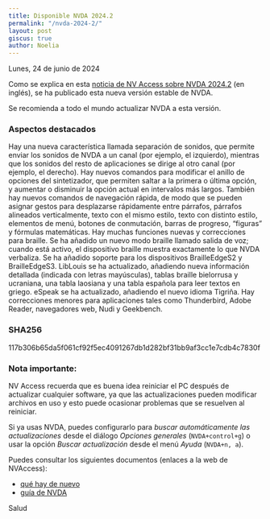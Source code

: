 ```yaml
---
title: Disponible NVDA 2024.2
permalink: "/nvda-2024-2/"
layout: post
giscus: true
author: Noelia
---
```


<footer>Lunes, 24 de junio de 2024</footer>

Como se explica en esta [noticia de NV Access sobre NVDA 2024.2](https://www.nvaccess.org/post/nvda-2024-2) (en inglés), se ha publicado esta nueva versión estable de NVDA.

Se recomienda a todo el mundo actualizar NVDA a esta versión.

### Aspectos destacados

Hay una nueva característica llamada separación de sonidos, que permite enviar los sonidos de NVDA a un canal (por ejemplo, el izquierdo), mientras que los sonidos del resto de aplicaciones se dirige al otro canal (por ejemplo, el derecho).
Hay nuevos comandos para modificar el anillo de opciones del sintetizador, que permiten saltar a la primera o última opción, y aumentar o disminuir la opción actual en intervalos más largos.
También hay nuevos comandos de navegación rápida, de modo que se pueden asignar gestos para desplazarse rápidamente entre párrafos, párrafos alineados verticalmente, texto con el mismo estilo, texto con distinto estilo, elementos de menú, botones de conmutación, barras de progreso, “figuras” y fórmulas matemáticas.
Hay muchas funciones nuevas y correcciones para braille. Se ha añadido un nuevo modo braille llamado salida de voz; cuando está activo, el dispositivo braille muestra exactamente lo que NVDA verbaliza. Se ha añadido soporte para los dispositivos BrailleEdgeS2 y BrailleEdgeS3. LibLouis se ha actualizado, añadiendo nueva información detallada (indicada con letras mayúsculas), tablas braille bielorrusa y ucraniana, una tabla laosiana y una tabla española para leer textos en griego.
eSpeak se ha actualizado, añadiendo el nuevo idioma Tigriña.
Hay correcciones menores para aplicaciones tales como Thunderbird, Adobe Reader, navegadores web, Nudi y Geekbench.

### SHA256

117b306b65da5f061cf92f5ec4091267db1d282bf31bb9af3cc1e7cdb4c7830f

### Nota importante:

NV Access recuerda que es buena idea reiniciar el PC después de actualizar cualquier software, ya que las actualizaciones pueden modificar archivos en uso y esto puede ocasionar problemas que se resuelven al reiniciar.

Si ya usas NVDA, puedes configurarlo para *buscar automáticamente las actualizaciones* desde el diálogo *Opciones generales* (`NVDA+control+g`) o usar la opción *Buscar actualización* desde el menú *Ayuda* (`NVDA+n, a`).

Puedes consultar los siguientes documentos (enlaces a la web de NVAccess):

- [qué hay de nuevo](https://www.nvaccess.org/files/nvda/releases/2024.2/documentation/es/changes.html)
- [guía de NVDA](https://www.nvaccess.org/files/nvda/releases/stable/documentation/es/userGuide.html)

Salud
